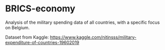# BRICS-economy
Analysis of the military spending data of all countries, with a specific focus on Belgium.

Dataset from Kaggle: https://www.kaggle.com/nitinsss/military-expenditure-of-countries-19602019
